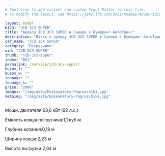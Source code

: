 ```yaml
---
# Feel free to add content and custom Front Matter to this file.
# To modify the layout, see https://jekyllrb.com/docs/themes/#overriding-theme-defaults

layout: model
h123: "JCB 3CX SUPER"
title: "Аренда JCB 3CX SUPER в Самаре в Бумеранг-АвтоТранс"
description: "Взять в аренду JCB 3CX SUPER в Самаре в Бумеранг-АвтоТранс"
car_name: "JCB 3CX SUPER"
category: "Погрузчики"
uid: "JCB-3CX-SUPER"
thumb: "jcb-3cx-super"
index: "061"
permalink: /service/jcb-3cx-super/
kuzov_l: ""
kuzov_w: ""
tonnage: ""
tonnage_s: ""
price: "2000"
images: "/img/avto/Ekskavatory-Pogruzchiki.jpg"
metaimg: "/img/avto/Ekskavatory-Pogruzchiki.jpg"
---
```


<p><span>Мощн. двигателя:</span><span>68,6 кВт (92 л.с.)</span></p>

<p><span>Емкость ковша погрузчика:</span><span>1,1 куб.м</span></p>

<p><span>Глубина копания:</span><span>0,18 м</span></p>

<p><span>Ширина ковша:</span><span>2,23 м</span></p>

<p><span>Высота выгрузки:</span><span>2,64 м</span></p>
